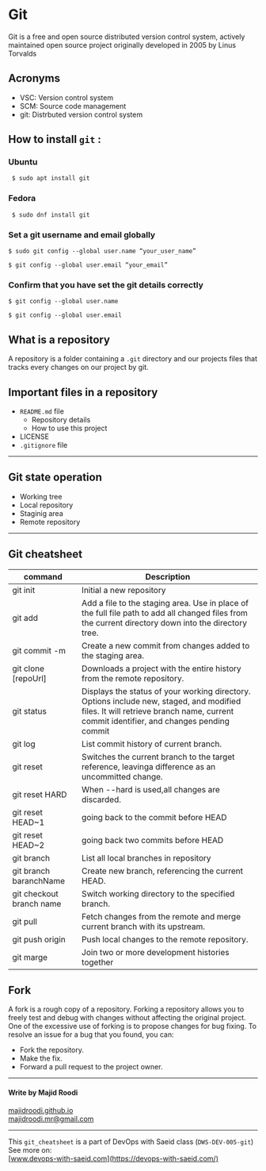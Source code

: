 # Git
Git is a free and open source distributed version control system, actively maintained open source project originally developed in 2005 by Linus Torvalds

## Acronyms
- VSC: Version control system
- SCM: Source code management
- git: Distrbuted version control system

## How to install `git` :

### Ubuntu
```
 $ sudo apt install git
```
### Fedora
```
 $ sudo dnf install git
```
### Set a git username and email globally
```
$ sudo git config --global user.name “your_user_name”

$ git config --global user.email “your_email”
```
### Confirm that you have set the git details correctly
```
$ git config --global user.name

$ git config --global user.email
```
## What is a repository
A repository is a folder containing a `.git` directory and our projects files that tracks every changes on our project by git.

## Important files in a repository
- `README.md` file
    - Repository details
    - How to use this project
- LICENSE
- `.gitignore` file

------------------------------------------------
## Git state operation
- Working tree  
- Local repository  
- Staginig area  
- Remote repository
-------------------------------------------------



## Git cheatsheet
| command     | Description
|-------------| ------------
|git init  | Initial a new repository
|git add  | Add a file to the staging area. Use in place of the full file path to add all changed files from the current directory down into the directory tree.
|git commit -m | Create a new commit from changes added to the staging area.
|git clone [repoUrl]| Downloads a project with the entire history from the remote repository.
|git status| Displays the status of your working directory. Options include new, staged, and modified files. It will retrieve branch name, current commit identifier, and changes pending commit
|git log | List commit history of current branch. 
|git reset | Switches the current branch to the target reference, leavinga difference as an uncommitted change.
|git reset HARD |  When --hard is used,all changes are discarded.
|git reset HEAD~1 | going back to the commit before HEAD
|git reset HEAD~2 | going back two commits before HEAD
|git branch | List all local branches in repository
|git branch baranchName| Create new branch, referencing the current HEAD.
|git checkout branch name | Switch working directory to the specified branch.
|git pull | Fetch changes from the remote and merge current branch with its upstream.
|git push origin | Push local changes to the remote repository.
|git marge | Join two or more development histories together

## Fork
A fork is a rough copy of a repository. Forking a repository allows you to freely test and debug with changes without affecting the original project. One of the excessive use of forking is to propose changes for bug fixing. To resolve an issue for a bug that you found, you can:
- Fork the repository.
- Make the fix.
- Forward a pull request to the project owner.
--------------------------------------------------
#### Write by Majid Roodi     
[majidroodi.github.io](https://majidroodi.github.io/)  
[majidroodi.mr@gmail.com](majidroodi.mr@gmail.com) 

---------------------------------------------------
This `git_cheatsheet` is a part of DevOps with Saeid class 
(`DWS-DEV-005-git`)  
See more on:  
[www.devops-with-saeid.com](https://devops-with-saeid.com/)
